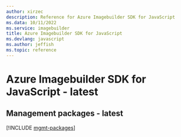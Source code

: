 ```yaml
---
author: xirzec
description: Reference for Azure Imagebuilder SDK for JavaScript
ms.data: 10/11/2022
ms.service: imagebuilder
title: Azure Imagebuilder SDK for JavaScript
ms.devlang: javascript
ms.author: jeffish
ms.topic: reference
---
```

# Azure Imagebuilder SDK for JavaScript - latest

## Management packages - latest
[!INCLUDE [mgmt-packages](imagebuilder-mgmt-index.md)]